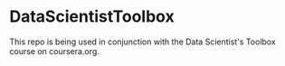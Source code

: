 # DataScientistToolbox
This repo is being used in conjunction with the Data Scientist's Toolbox course on coursera.org.
